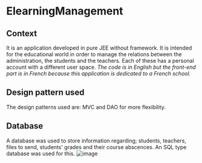 # ElearningManagement

## Context
It is an application developed in pure JEE without framework.  It is intended for the educational world in order to manage the relations between the administration, the students and the teachers.
Each of these has a personal account with a different user space. *The code is in English but the front-end part is in French because this application is dedicated to a French school.*

## Design pattern used
The design patterns used are: MVC and DAO for more flexibility.

## Database
A database was used to store information regarding; students, teachers, files to send, students' grades and their course abscences. An SQL type database was used for this.
![image](https://user-images.githubusercontent.com/73532355/210249899-638efd92-d5fe-4ff9-8258-5acac8c4732d.png)


